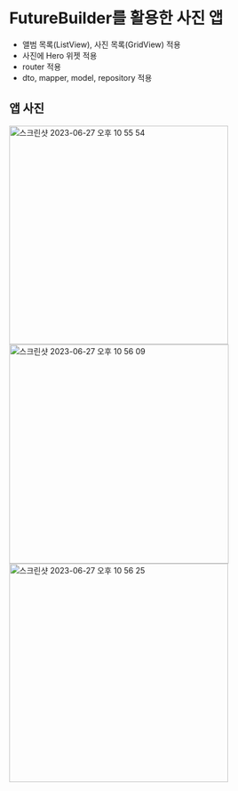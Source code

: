 # FutureBuilder를 활용한 사진 앱

- 앨범 목록(ListView), 사진 목록(GridView) 적용
- 사진에 Hero 위젯 적용
- router 적용
- dto, mapper, model, repository 적용


## 앱 사진

<img width="394" alt="스크린샷 2023-06-27 오후 10 55 54" src="https://github.com/blueknarr/image_grid/assets/44389424/029350ce-d93f-4264-860f-b8c9cc71d113">
<img width="395" alt="스크린샷 2023-06-27 오후 10 56 09" src="https://github.com/blueknarr/image_grid/assets/44389424/87134b1a-4994-4048-862a-4913862fdff3">
<img width="394" alt="스크린샷 2023-06-27 오후 10 56 25" src="https://github.com/blueknarr/image_grid/assets/44389424/bd1fdc78-de02-4fea-809d-fa6ffe8e8a33">
